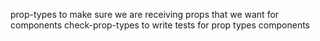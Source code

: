 prop-types to make sure we are receiving props that we want for components
check-prop-types to write tests for prop types components